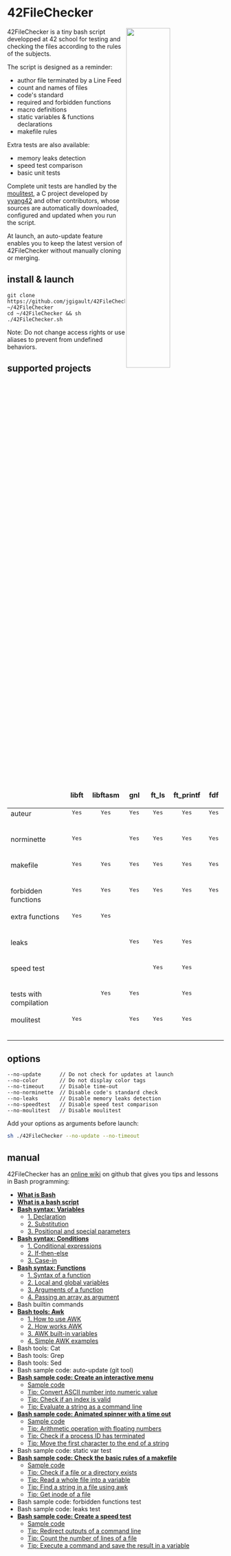 # 42FileChecker

<img align="right"  src="http://i.imgur.com/zvqJlnu.png" width="45%" />42FileChecker is a tiny bash script developped at 42 school for testing and checking the files according to the rules of the subjects.

The script is designed as a reminder:
* author file terminated by a Line Feed
* count and names of files
* code's standard
* required and forbidden functions
* macro definitions
* static variables & functions declarations
* makefile rules

Extra tests are also available:
* memory leaks detection
* speed test comparison
* basic unit tests

Complete unit tests are handled by the [moulitest](https://github.com/yyang42/moulitest), a C project developed by [yyang42](https://github.com/yyang42) and other contributors, whose sources are automatically downloaded, configured and updated when you run the script.

At launch, an auto-update feature enables you to keep the latest version of 42FileChecker without manually cloning or merging.

## install & launch
	git clone https://github.com/jgigault/42FileChecker ~/42FileChecker
	cd ~/42FileChecker && sh ./42FileChecker.sh

Note: Do not change access rights or use aliases to prevent from undefined behaviors.

## supported projects

<table width="100%">
<thead>
<tr>
<td width="30%" height="60px"></td>
<td width="12%" align="center" cellpadding="0">
<strong>libft</strong>
</td>
<td width="12%" align="center" cellpadding="0">
<strong>libftasm</strong>
</td>
<td width="12%" align="center" cellpadding="0">
<strong>gnl</strong>
</td>
<td width="12%" align="center" cellpadding="0">
<strong size="5">ft_ls</strong></ins>
</td>
<td width="12%" align="center" cellpadding="0">
<strong>ft_printf</strong>
</td>
<td width="12%" align="center" cellpadding="0">
<strong>fdf</strong>
</td>
</tr>
</thead>
<tbody>
<tr>
<td valign="top" height="60px">auteur</td>
<td valign="top" align="center"><kbd>Yes</kbd></td>
<td valign="top" align="center"><kbd>Yes</kbd></td>
<td valign="top" align="center"><kbd>Yes</kbd></td>
<td valign="top" align="center"><kbd>Yes</kbd></td>
<td valign="top" align="center"><kbd>Yes</kbd></td>
<td valign="top" align="center"><kbd>Yes</kbd></td>
</tr>
<tr>
<td valign="top" height="60px">norminette</td>
<td valign="top" align="center"><kbd>Yes</kbd></td>
<td></td>
<td valign="top" align="center"><kbd>Yes</kbd></td>
<td valign="top" align="center"><kbd>Yes</kbd></td>
<td valign="top" align="center"><kbd>Yes</kbd></td>
<td valign="top" align="center"><kbd>Yes</kbd></td>
</tr>
<tr>
<td valign="top" height="60px">makefile</td>
<td valign="top" align="center"><kbd>Yes</kbd></td>
<td valign="top" align="center"><kbd>Yes</kbd></td>
<td valign="top" align="center"><kbd>Yes</kbd></td>
<td valign="top" align="center"><kbd>Yes</kbd></td>
<td valign="top" align="center"><kbd>Yes</kbd></td>
<td valign="top" align="center"><kbd>Yes</kbd></td>
</tr>
<tr>
<td valign="top" height="60px">forbidden functions</td>
<td valign="top" align="center"><kbd>Yes</kbd></td>
<td valign="top" align="center"><kbd>Yes</kbd></td>
<td valign="top" align="center"><kbd>Yes</kbd></td>
<td valign="top" align="center"><kbd>Yes</kbd></td>
<td valign="top" align="center"><kbd>Yes</kbd></td>
<td valign="top" align="center"><kbd>Yes</kbd></td>
</tr>
<tr>
<td valign="top" height="60px">extra functions</td>
<td valign="top" align="center"><kbd>Yes</kbd></td>
<td valign="top" align="center"><kbd>Yes</kbd></td>
<td valign="top" align="center"></td>
<td valign="top" align="center"></td>
<td valign="top" align="center"></td>
<td valign="top" align="center"></td>
</tr>
<tr>
<td valign="top" height="60px">leaks</td>
<td valign="top" align="center"></td>
<td valign="top" align="center"></td>
<td valign="top" align="center"><kbd>Yes</kbd></td>
<td valign="top" align="center"><kbd>Yes</kbd></td>
<td valign="top" align="center"><kbd>Yes</kbd></td>
<td valign="top" align="center"></td>
</tr>
<tr>
<td valign="top" height="60px">speed test</td>
<td valign="top" align="center"></td>
<td valign="top" align="center"></td>
<td valign="top" align="center"></td>
<td valign="top" align="center"><kbd>Yes</kbd></td>
<td valign="top" align="center"><kbd>Yes</kbd></td>
<td valign="top" align="center"></td>
</tr>
<tr>
<td valign="top" height="60px">tests with compilation</td>
<td valign="top" align="center"></td>
<td valign="top" align="center"><kbd>Yes</kbd></td>
<td valign="top" align="center"><kbd>Yes</kbd></td>
<td valign="top" align="center"></td>
<td valign="top" align="center"><kbd>Yes</kbd></td>
<td valign="top" align="center"></td>
</tr>
<tr>
<td valign="top" height="60px">moulitest</td>
<td valign="top" align="center"><kbd>Yes</kbd></td>
<td valign="top" align="center"></td>
<td valign="top" align="center"><kbd>Yes</kbd></td>
<td valign="top" align="center"><kbd>Yes</kbd></td>
<td valign="top" align="center"><kbd>Yes</kbd></td>
<td valign="top" align="center"></td>
</tr>
</tbody>
</table>

## options
```
--no-update      // Do not check for updates at launch
--no-color       // Do not display color tags
--no-timeout     // Disable time-out
--no-norminette  // Disable code's standard check
--no-leaks       // Disable memory leaks detection
--no-speedtest   // Disable speed test comparison
--no-moulitest   // Disable moulitest
```
Add your options as arguments before launch:
```bash
sh ./42FileChecker --no-update --no-timeout
```

## manual

42FileChecker has an [online wiki](https://github.com/jgigault/42FileChecker/wiki) on github that gives you tips and lessons in Bash programming:
* [**What is Bash**](https://github.com/jgigault/42FileChecker/wiki/What-is-Bash)
* [**What is a bash script**](https://github.com/jgigault/42FileChecker/wiki/What-is-a-Bash-script)
* [**Bash syntax: Variables**](https://github.com/jgigault/42FileChecker/wiki/Bash-syntax:-Variables)
    - [1. Declaration](https://github.com/jgigault/42FileChecker/wiki/Bash-syntax:-Variables#part1)
    - [2. Substitution](https://github.com/jgigault/42FileChecker/wiki/Bash-syntax:-Variables#part2)
    - [3. Positional and special parameters](https://github.com/jgigault/42FileChecker/wiki/Bash-syntax:-Variables#part3)
* [**Bash syntax: Conditions**](https://github.com/jgigault/42FileChecker/wiki/Bash-syntax:-Conditions)
    - [1. Conditional expressions](https://github.com/jgigault/42FileChecker/wiki/Bash-syntax:-Conditions#part1)
    - [2. If-then-else](https://github.com/jgigault/42FileChecker/wiki/Bash-syntax:-Conditions#part2)
    - [3. Case-in](https://github.com/jgigault/42FileChecker/wiki/Bash-syntax:-Conditions#part3)
* [**Bash syntax: Functions**](https://github.com/jgigault/42FileChecker/wiki/Bash-syntax:-Functions)
    - [1. Syntax of a function](https://github.com/jgigault/42FileChecker/wiki/Bash-syntax:-Functions#part1)
    - [2. Local and global variables](https://github.com/jgigault/42FileChecker/wiki/Bash-syntax:-Functions#part2)
    - [3. Arguments of a function](https://github.com/jgigault/42FileChecker/wiki/Bash-syntax:-Functions#part3)
    - [4. Passing an array as argument](https://github.com/jgigault/42FileChecker/wiki/Bash-syntax:-Functions#part4)
* Bash builtin commands
* [**Bash tools: Awk**](https://github.com/jgigault/42FileChecker/wiki/Bash-tools:-Awk)
    - [1. How to use AWK](https://github.com/jgigault/42FileChecker/wiki/Bash-tools:-Awk#part1)
    - [2. How works AWK](https://github.com/jgigault/42FileChecker/wiki/Bash-tools:-Awk#part2)
    - [3. AWK built-in variables](https://github.com/jgigault/42FileChecker/wiki/Bash-tools:-Awk#part3)
    - [4. Simple AWK examples](https://github.com/jgigault/42FileChecker/wiki/Bash-tools:-Awk#part4)
* Bash tools: Cat
* Bash tools: Grep
* Bash tools: Sed
* Bash sample code: auto-update (git tool)
* [**Bash sample code: Create an interactive menu**](https://github.com/jgigault/42FileChecker/wiki/Bash-sample-code:-Create-an-interactive-menu)
    - [Sample code](https://github.com/jgigault/42FileChecker/wiki/Bash-sample-code:-Create-an-interactive-menu#code)
    - [Tip: Convert ASCII number into numeric value](https://github.com/jgigault/42FileChecker/wiki/Bash-sample-code:-Create-an-interactive-menu#tip1)
    - [Tip: Check if an index is valid](https://github.com/jgigault/42FileChecker/wiki/Bash-sample-code:-Create-an-interactive-menu#tip2)
    - [Tip: Evaluate a string as a command line](https://github.com/jgigault/42FileChecker/wiki/Bash-sample-code:-Create-an-interactive-menu#tip3)
* [**Bash sample code: Animated spinner with a time out**](https://github.com/jgigault/42FileChecker/wiki/Bash-sample-code:-Animated-spinner-with-a-time-out)
    - [Sample code](https://github.com/jgigault/42FileChecker/wiki/Bash-sample-code:-Animated-spinner-with-a-time-out#code)
    - [Tip: Arithmetic operation with floating numbers](https://github.com/jgigault/42FileChecker/wiki/Bash-sample-code:-Animated-spinner-with-a-time-out#tip1)
    - [Tip: Check if a process ID has terminated](https://github.com/jgigault/42FileChecker/wiki/Bash-sample-code:-Animated-spinner-with-a-time-out#tip2)
    - [Tip: Move the first character to the end of a string](https://github.com/jgigault/42FileChecker/wiki/Bash-sample-code:-Animated-spinner-with-a-time-out#tip3)
* Bash sample code: static var test
* [**Bash sample code: Check the basic rules of a makefile**](https://github.com/jgigault/42FileChecker/wiki/Bash-sample-code:-Check-the-basic-rules-of-a-makefile)
    - [Sample code](https://github.com/jgigault/42FileChecker/wiki/Bash-sample-code:-Check-the-basic-rules-of-a-makefile#code)
    - [Tip: Check if a file or a directory exists](https://github.com/jgigault/42FileChecker/wiki/Bash-sample-code:-Check-the-basic-rules-of-a-makefile#tip1)
    - [Tip: Read a whole file into a variable](https://github.com/jgigault/42FileChecker/wiki/Bash-sample-code:-Check-the-basic-rules-of-a-makefile#tip2)
    - [Tip: Find a string in a file using awk](https://github.com/jgigault/42FileChecker/wiki/Bash-sample-code:-Check-the-basic-rules-of-a-makefile#tip3)
    - [Tip: Get inode of a file](https://github.com/jgigault/42FileChecker/wiki/Bash-sample-code:-Check-the-basic-rules-of-a-makefile#tip4)
* Bash sample code: forbidden functions test
* Bash sample code: leaks test
* [**Bash sample code: Create a speed test**](https://github.com/jgigault/42FileChecker/wiki/Bash-sample-code:-Create-a-speed-test)
    - [Sample code](https://github.com/jgigault/42FileChecker/wiki/Bash-sample-code:-Create-a-speed-test#code)
    - [Tip: Redirect outputs of a command line](https://github.com/jgigault/42FileChecker/wiki/Bash-sample-code:-Create-a-speed-test#tip1)
    - [Tip: Count the number of lines of a file](https://github.com/jgigault/42FileChecker/wiki/Bash-sample-code:-Create-a-speed-test#tip2)
    - [Tip: Execute a command and save the result in a variable](https://github.com/jgigault/42FileChecker/wiki/Bash-sample-code:-Create-a-speed-test#tip3)
